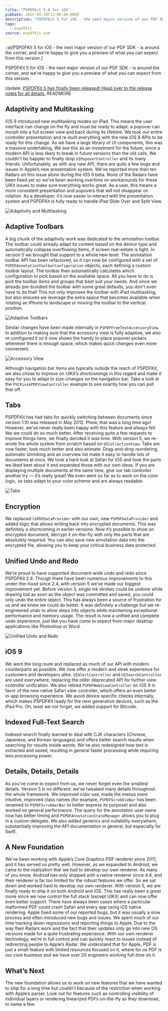 ```yaml
---
title: "PSPDFKit 5.0 for iOS"
pubDate: 2015-09-28T12:00:00.000Z
description: "PSPDFKit 5 for iOS - the next major version of our PDF SDK - is around the corner, and we're happy to give you a preview of what you can expect from this version."
tags:
  - pspdfkit
source: pspdfkit.com
---
```


::ai[PSPDFKit 5 for iOS - the next major version of our PDF SDK - is around the corner, and we're happy to give you a preview of what you can expect from this version.]

PSPDFKit 5 for iOS - the next major version of our PDF SDK - is around the corner, and we're happy to give you a preview of what you can expect from this version.

Update: [PSPDFKit 5 has finally been released! Head over to the release notes for all details.](https://pspdfkit.com/changelog/ios/#5.0.0)
READMORE

## Adaptivity and Multitasking

iOS 9 introduced new multitasking modes on iPad. This means the user interface can change on the fly and must be ready to adapt: a popover can morph into a full screen view and back during its lifetime. We took our entire controller presentation and re-built everything with the new iOS 8 APIs to be ready for this change. As we have a large library of UI components, this was a massive undertaking. We see this as an investment for the future, since a modern API is less likely to break in future versions than the old calls. We couldn’t be happier to finally drop `UIPopoverController` and its many friends. Unfortunately, as with any new API, there are quite a few bugs and issues in Apple’s new presentation system. We’ve reported more than ten Radars on this issue alone during the iOS 9 beta. None of the Radars have been fixed yet so we’ve been working overtime on workarounds for these UIKit issues to make sure everything works great. As a user, this means a more consistent presentation and popovers that will not disappear on rotation. As a developer, it’s now easier to interact with the presentation system and PSPDFKit is fully ready to handle iPad Slide Over and Split View.

![Adaptivity and Multitasking](/images/blog/2015/pspdfkit-5-0/adaptivity-multitasking.gif)

## Adaptive Toolbars

A big chunk of the adaptivity work was dedicated to the annotation toolbar. The toolbar could already adapt its content based on the device type and automatically collapse overflowing items, if screen real-estate is tight. In version 5 we brought that support to a whole new level. The annotation toolbar API has been refactored, so it can now be configured with a set of `PSPDFAnnotationToolbarConfiguration` objects, each defining a custom toolbar layout. The toolbar then automatically calculates which configuration to pick based on the available space. All you have to do is pick the toolbar items and groups that best suit your needs. And since we already pre-bundled the toolbar with some great defaults, you don't even have to do that! This not only improves the toolbar with iPad multitasking, but also ensures we leverage the extra space that becomes available when rotating an iPhone to landscape or moving the toolbar to the vertical position.

![Adaptive Toolbars](/images/blog/2015/pspdfkit-5-0/adaptive-toolbars.gif)

Similar changes have been made internally in `PSPDFFreeTextAccessoryView`. In addition to making sure that the accessory view is fully adaptive, we also re-configured it so it now shows the handy in-place popover pickers whenever there is enough space, which makes quick changes even more convenient.

![Accessory View](/images/blog/2015/pspdfkit-5-0/accessory-view.png)

Although navigation bar items are typically outside the reach of PSPDFKit, we also chose to improve on UIKit’s shortcomings in this regard and make it easy for you to adapt to size-changes on the navigation bar. Take a look at the `PSCKioskPDFViewController` example to see exactly how you can pull that off.

## Tabs

PSPDFKit has had tabs for quickly switching between documents since version 1.10 was released in May 2012. Phew, that was a long time ago! However, we’ve never really been happy with this feature and always felt like we could do so much better. After receiving quite a few requests to improve things here, we finally decided it was time. With version 5, we re-wrote the whole system from scratch based on `UICollectionView`. Tabs are now faster, look much better and also animate. Drag-and-drop reordering, automatic shrinking and an overview list make it easy to handle lots of documents at once. We took a hard look at Safari for iOS and took the parts we liked best about it and expanded those with our own ideas. If you are displaying multiple documents at the same time, give our tab controller another try — it’s really great! We even went so far as to work on the color logic, so tabs adapt to your color scheme and are always readable.

![Tabs](/images/blog/2015/pspdfkit-5-0/tabs.gif)

## Encryption

We replaced `CGPDFDataProvider` with our own, new `PSPDFDataProvider` and added logic that allows writing back into encrypted documents. This was definitely a shortcoming in earlier versions. Now it’s possible to show an encrypted document, decrypt it on-the-fly with only the parts that are absolutely required. You can also save new annotation data into the encrypted file, allowing you to keep your critical business data protected.

## Unified Undo and Redo

We’re proud to have supported document-wide undo and redo since PSPDFKit 2.4. Though there have been numerous improvements to this under-the-hood since 2.4, with version 5 we’ve made our biggest improvement yet. Before version 5, single ink strokes could be undone while drawing but as soon as the object was committed and saved, you could only undo the entire object. This has always been a source of frustration for us and we knew we could do better. It was definitely a challenge but we re-engineered undo to allow steps into objects while maintaining exceptional performance and memory usage. The result is now a unified and complete undo experience, just like you have come to expect from major desktop applications like Photoshop or Word.

![Unified Undo and Redo](/images/blog/2015/pspdfkit-5-0/unified-undo-redo.gif)

## iOS 9

We went the long route and replaced as much of our API with modern counterparts as possible. We now offer a modern and sleek experience for customers and developers alike. `UIAlertController` and `UISearchController` are used everywhere, replacing the older deprecated API for further view controller unification. We also retired `PSPDFWebViewController` on iOS 9 in favor of the new native Safari view controller, which offers an even better in-app browsing experience. We avoid device specific checks internally, which makes PSPDFKit ready for the next generation devices, such as the iPad Pro. Oh, least we not forget, we added support for Bitcode.

## Indexed Full-Text Search

Indexed search finally learned to deal with CJK characters (Chinese, Japanese, and Korean languages) and offers better search results when searching for results inside words. We've also redesigned how text is extracted and saved, resulting in general faster processing while requiring less processing power.

## Details, Details, Details

As you’ve come to expect from us, we never forget even the smallest details. Version 5 is no different: we’ve tweaked many details throughout the whole framework. We improved color use, made the menus more intuitive, improved class names (for example, `PSPDFScrobbleBar` has been renamed to `PSPDFScrubberBar` to better express its purpose) and also worked on general performance. The query for the annotation user name now has better timing and `PSPDFAnnotationStateManager` allows you to plug in a custom delegate. We also added generics and nullability everywhere, substantially improving the API documentation in general, but especially for Swift.

## A New Foundation

We’ve been working with Apple’s Core Graphics PDF renderer since 2011, and it has served us pretty well. However, as we expanded to Android, we came to the realization that we had to develop our own renderer. As many of you know, Android has only shipped with a native renderer since 4.4, and their renderer is far too limited for the robust features we offer. So we sat down and worked hard to develop our own renderer. With version 5, we are finally ready to ship it on both Android and iOS. This has really been a great move since we now control the full stack (except UIKit) and can now offer even better support. There have always been cases where a particular malformed PDF could crash Safari and every app using iOS native rendering. Apple fixed some of our reported bugs, but it was usually a slow process and often introduced new bugs and issues. We spent much of our time tracking down regressions and reporting things to Apple. Due to the way their Radars work and the fact that their updates only go into new OS versions made for a quite frustrating experience. With our own renderer technology, we’re in full control and can quickly react to issues instead of redirecting people to Apple’s Radar. We understand that for Apple, PDF is just a small feature with limited resources focused on it, where for us PDF is our core business and we have over 20 engineers working full-time on it.

## What’s Next

The new foundation allows us to work on new features that we have wanted to ship for a long time but couldn’t because of the restriction when working with Apple’s parser. Look out for features such as controlling visibility of individual layers or rendering linearized PDFs on-the-fly as they download, to name a few.
